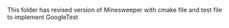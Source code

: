 This folder has revised version of Minesweeper with cmake file and test file to implement GoogleTest
